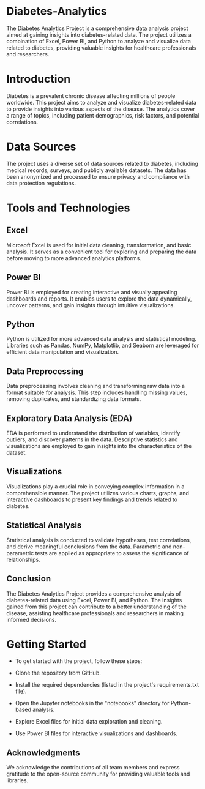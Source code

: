# Diabetes-Analytics
The Diabetes Analytics Project is a comprehensive data analysis project aimed at gaining insights into diabetes-related data. The project utilizes a combination of Excel, Power BI, and Python to analyze and visualize data related to diabetes, providing valuable insights for healthcare professionals and researchers.

# Introduction

Diabetes is a prevalent chronic disease affecting millions of people worldwide. This project aims to analyze and visualize diabetes-related data to provide insights into various aspects of the disease. The analytics cover a range of topics, including patient demographics, risk factors, and potential correlations.

# Data Sources

The project uses a diverse set of data sources related to diabetes, including medical records, surveys, and publicly available datasets. The data has been anonymized and processed to ensure privacy and compliance with data protection regulations.

# Tools and Technologies
## Excel

 Microsoft Excel is used for initial data cleaning, transformation, and basic analysis. It serves as a convenient tool for exploring and preparing the data before moving to more advanced analytics platforms.

## Power BI

Power BI is employed for creating interactive and visually appealing dashboards and reports. It enables users to explore the data dynamically, uncover patterns, and gain insights through intuitive visualizations.

## Python

Python is utilized for more advanced data analysis and statistical modeling. Libraries such as Pandas, NumPy, Matplotlib, and Seaborn are leveraged for efficient data manipulation and visualization.

## Data Preprocessing

Data preprocessing involves cleaning and transforming raw data into a format suitable for analysis. This step includes handling missing values, removing duplicates, and standardizing data formats.

## Exploratory Data Analysis (EDA)

EDA is performed to understand the distribution of variables, identify outliers, and discover patterns in the data. Descriptive statistics and visualizations are employed to gain insights into the characteristics of the dataset.

## Visualizations

Visualizations play a crucial role in conveying complex information in a comprehensible manner. The project utilizes various charts, graphs, and interactive dashboards to present key findings and trends related to diabetes.

## Statistical Analysis

Statistical analysis is conducted to validate hypotheses, test correlations, and derive meaningful conclusions from the data. Parametric and non-parametric tests are applied as appropriate to assess the significance of relationships.

## Conclusion

The Diabetes Analytics Project provides a comprehensive analysis of diabetes-related data using Excel, Power BI, and Python. The insights gained from this project can contribute to a better understanding of the disease, assisting healthcare professionals and researchers in making informed decisions.

# Getting Started
- To get started with the project, follow these steps:

- Clone the repository from GitHub.
- Install the required dependencies (listed in the project's requirements.txt file).
- Open the Jupyter notebooks in the "notebooks" directory for Python-based analysis.
- Explore Excel files for initial data exploration and cleaning.
- Use Power BI files for interactive visualizations and dashboards.

## Acknowledgments

We acknowledge the contributions of all team members and express gratitude to the open-source community for providing valuable tools and libraries.
